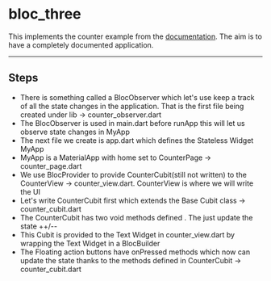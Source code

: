 # bloc_three

This implements the counter example from the [documentation](https://bloclibrary.dev/#/fluttercountertutorial). The aim is to have a completely documented application.

<hr>

## Steps
- There is something called a BlocObserver which let's use keep a track of all the state changes in the application. That is the first file being created under lib -> counter_observer.dart
- The BlocObserver is used in main.dart before runApp this will let us observe state changes in MyApp
- The next file we create is app.dart which defines the Stateless Widget MyApp
- MyApp is a MaterialApp with home set to CounterPage -> counter_page.dart
- We use BlocProvider to provide CounterCubit(still not written)  to the CounterView -> counter_view.dart. CounterView is where we will write the UI
- Let's write CounterCubit first which extends the Base Cubit class -> counter_cubit.dart
- The CounterCubit has two void methods defined . The just update the state ++/--
- This Cubit is provided to the Text Widget in counter_view.dart by wrapping the Text Widget in a BlocBuilder
- The Floating action buttons have onPressed methods which now can update the state thanks to the methods defined in CounterCubit -> counter_cubit.dart